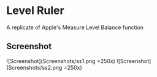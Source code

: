# Level Ruler
A replicate of Apple's Measure Level Balance function

## Screenshot
![Screenshot](Screenshots/ss1.png =250x)
![Screenshot](Screenshots/ss2.png =250x)